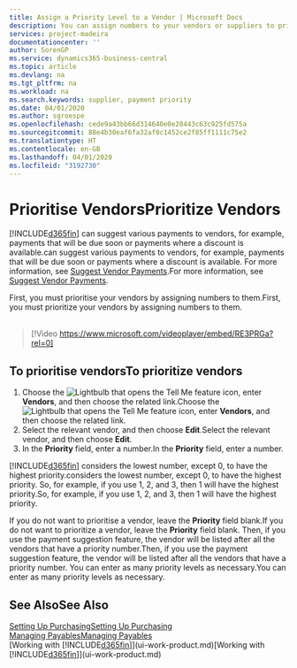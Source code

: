 ```yaml
---
title: Assign a Priority Level to a Vendor | Microsoft Docs
description: You can assign numbers to your vendors or suppliers to prioritise them and facilitate payment suggestions in Business Central.
services: project-madeira
documentationcenter: ''
author: SorenGP
ms.service: dynamics365-business-central
ms.topic: article
ms.devlang: na
ms.tgt_pltfrm: na
ms.workload: na
ms.search.keywords: supplier, payment priority
ms.date: 04/01/2020
ms.author: sgroespe
ms.openlocfilehash: cede9a43bb66d314640e0e28443c63c925fd575a
ms.sourcegitcommit: 88e4b30eaf6fa32af0c1452ce2f85ff1111c75e2
ms.translationtype: HT
ms.contentlocale: en-GB
ms.lasthandoff: 04/01/2020
ms.locfileid: "3192730"
---
```

# <a name="prioritize-vendors"></a><span data-ttu-id="56202-103">Prioritise Vendors</span><span class="sxs-lookup"><span data-stu-id="56202-103">Prioritize Vendors</span></span>
[!INCLUDE[d365fin](includes/d365fin_md.md)] <span data-ttu-id="56202-104">can suggest various payments to vendors, for example, payments that will be due soon or payments where a discount is available.</span><span class="sxs-lookup"><span data-stu-id="56202-104">can suggest various payments to vendors, for example, payments that will be due soon or payments where a discount is available.</span></span> <span data-ttu-id="56202-105">For more information, see [Suggest Vendor Payments](payables-how-suggest-vendor-payments.md).</span><span class="sxs-lookup"><span data-stu-id="56202-105">For more information, see [Suggest Vendor Payments](payables-how-suggest-vendor-payments.md).</span></span>

<span data-ttu-id="56202-106">First, you must prioritise your vendors by assigning numbers to them.</span><span class="sxs-lookup"><span data-stu-id="56202-106">First, you must prioritize your vendors by assigning numbers to them.</span></span>
<br><br>
> [!Video https://www.microsoft.com/videoplayer/embed/RE3PRGa?rel=0]

## <a name="to-prioritize-vendors"></a><span data-ttu-id="56202-107">To prioritise vendors</span><span class="sxs-lookup"><span data-stu-id="56202-107">To prioritize vendors</span></span>
1. <span data-ttu-id="56202-108">Choose the ![Lightbulb that opens the Tell Me feature](media/ui-search/search_small.png "Tell me what you want to do") icon, enter **Vendors**, and then choose the related link.</span><span class="sxs-lookup"><span data-stu-id="56202-108">Choose the ![Lightbulb that opens the Tell Me feature](media/ui-search/search_small.png "Tell me what you want to do") icon, enter **Vendors**, and then choose the related link.</span></span>
2. <span data-ttu-id="56202-109">Select the relevant vendor, and then choose **Edit**.</span><span class="sxs-lookup"><span data-stu-id="56202-109">Select the relevant vendor, and then choose **Edit**.</span></span>
3. <span data-ttu-id="56202-110">In the **Priority** field, enter a number.</span><span class="sxs-lookup"><span data-stu-id="56202-110">In the **Priority** field, enter a number.</span></span>

[!INCLUDE[d365fin](includes/d365fin_md.md)] <span data-ttu-id="56202-111">considers the lowest number, except 0, to have the highest priority.</span><span class="sxs-lookup"><span data-stu-id="56202-111">considers the lowest number, except 0, to have the highest priority.</span></span> <span data-ttu-id="56202-112">So, for example, if you use 1, 2, and 3, then 1 will have the highest priority.</span><span class="sxs-lookup"><span data-stu-id="56202-112">So, for example, if you use 1, 2, and 3, then 1 will have the highest priority.</span></span>

<span data-ttu-id="56202-113">If you do not want to prioritise a vendor, leave the **Priority** field blank.</span><span class="sxs-lookup"><span data-stu-id="56202-113">If you do not want to prioritize a vendor, leave the **Priority** field blank.</span></span> <span data-ttu-id="56202-114">Then, if you use the payment suggestion feature, the vendor will be listed after all the vendors that have a priority number.</span><span class="sxs-lookup"><span data-stu-id="56202-114">Then, if you use the payment suggestion feature, the vendor will be listed after all the vendors that have a priority number.</span></span> <span data-ttu-id="56202-115">You can enter as many priority levels as necessary.</span><span class="sxs-lookup"><span data-stu-id="56202-115">You can enter as many priority levels as necessary.</span></span>

## <a name="see-also"></a><span data-ttu-id="56202-116">See Also</span><span class="sxs-lookup"><span data-stu-id="56202-116">See Also</span></span>
[<span data-ttu-id="56202-117">Setting Up Purchasing</span><span class="sxs-lookup"><span data-stu-id="56202-117">Setting Up Purchasing</span></span>](purchasing-setup-purchasing.md)  
[<span data-ttu-id="56202-118">Managing Payables</span><span class="sxs-lookup"><span data-stu-id="56202-118">Managing Payables</span></span>](payables-manage-payables.md)  
<span data-ttu-id="56202-119">[Working with [!INCLUDE[d365fin](includes/d365fin_md.md)]](ui-work-product.md)</span><span class="sxs-lookup"><span data-stu-id="56202-119">[Working with [!INCLUDE[d365fin](includes/d365fin_md.md)]](ui-work-product.md)</span></span>
